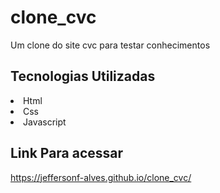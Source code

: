 # clone_cvc
Um clone do site cvc para testar conhecimentos

## Tecnologias Utilizadas
<li>Html</li>
<li>Css</li>
<li>Javascript</li>

## Link Para acessar
https://jeffersonf-alves.github.io/clone_cvc/